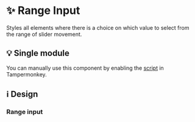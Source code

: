 # :sparkles: Range Input

Styles all elements where there is a choice on which value to select from the range of slider movement.

## :bulb: Single module

You can manually use this component by enabling the [script](https://github.com/OrakomoRi/Severitium/blob/main/src/General/RangeInput/RangeInput.user.js?raw=true) in Tampermonkey.

## :information_source: Design

### Range input

